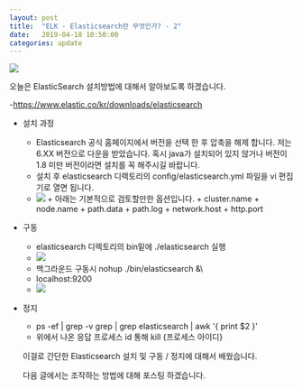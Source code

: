 ```yaml
---
layout: post
title:  "ELK - Elasticsearch란 무엇인가? - 2"
date:   2019-04-18 10:50:00
categories: update
---
```

<img src="{{ site.baseurl }}/images/elastic.jpg">

오늘은 ElasticSearch 설치방법에 대해서 알아보도록 하겠습니다.

-https://www.elastic.co/kr/downloads/elasticsearch

* 설치 과정
    - Elasticsearch 공식 홈페이지에서 버전을 선택 한 후 압축을 해제 합니다. 저는 6.XX 버전으로 다운을 받았습니다. 혹시 java가 설치되어 있지 않거나 버전이 1.8 미만 버전이라면 설치를 꼭 해주시길 바랍니다.
    - 설치 후 elasticsearch 디렉토리의 config/elasticsearch.yml 파일을 vi 편집기로 열면 됩니다.
    - <img src="{{ site.baseurl }}/images/yml.png">
        + 아래는 기본적으로 검토할만한 옵션입니다. 
        + cluster.name
        + node.name
        + path.data
        + path.log
        + network.host
        + http.port
* 구동
    - elasticsearch 디렉토리의 bin밑에 ./elasticsearch 실행
    - <img src="{{ site.baseurl }}/images/start.png">
    - 백그라운드 구동시 nohup ./bin/elasticsearch &\
    - localhost:9200 
    - <img src="{{ site.baseurl }}/images/9200.png">

* 정지
    - ps -ef | grep -v grep | grep elasticsearch | awk '{ print $2 }' 
    - 위에서 나온 응답 프로세스 id 통해 kill {프로세스 아이디} 

    이걸로 간단한 Elasticsearch 설치 및 구동 / 정지에 대해서 배웠습니다.

    다음 글에서는 조작하는 방법에 대해 포스팅 하겠습니다.
